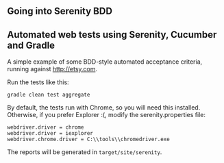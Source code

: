 ## Going into Serenity BDD
## Automated web tests using Serenity, Cucumber and Gradle

A simple example of some BDD-style automated acceptance criteria, running against http://etsy.com. 

Run the tests like this:

```
gradle clean test aggregate
```

By default, the tests run with Chrome, so you will need this installed. Otherwise, if you prefer Explorer :(, modify the serenity.properties file:
```
webdriver.driver = chrome
webdriver.driver = iexplorer
webdriver.chrome.driver = C:\\tools\\chromedriver.exe
```

The reports will be generated in `target/site/serenity`.
